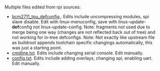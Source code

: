 Multiple files edited from rpi sources:
- [bcm2711_tpu_defconfig ](https://github.com/raspberrypi/linux/blob/rpi-6.1.y/arch/arm64/configs/bcm2711_defconfig). Edits include uncompressing modules, spi slave disable. Edit with linux-menuconfig, save with linux-update-**def**config not linux-update-config. Note: fragments not used due to merge being one way (changes are not reflected back out of tree) and not working for in-tree defconfigs. Note: Not exactly like upstream file as buildroot appends toolchain specific changings automatically, this was just a starting point.
- [cmdline.txt](https://github.com/buildroot/buildroot/blob/master/board/raspberrypi/cmdline.txt). Edits include changing serial console.  Edit manually.
- [config,txt](https://github.com/buildroot/buildroot/blob/master/board/raspberrypi/config_4_64bit.txt). Edits include adding overlays, changing spi, enabling uart. Edit manually.
<!-- - busybox.config. No deduplication for busybox config, so edits obscured. Current edits include disabling module compression. Edit with make busybox-menuconfig and make busybox-update-config. -->


